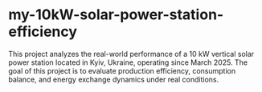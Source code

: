 # my-10kW-solar-power-station-efficiency
This project analyzes the real-world performance of a 10 kW vertical solar power station located in Kyiv, Ukraine, operating since March 2025. The goal of this project is to evaluate production efficiency, consumption balance, and energy exchange dynamics under real conditions.
